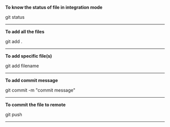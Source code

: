 **To know the status of file in integration mode**

git status

---

**To add all the files**

git add .

---

**To add specific file(s)**

git add filename

---

**To add commit message**

git commit -m "commit message"

---

**To commit the file to remote**

git push

---
